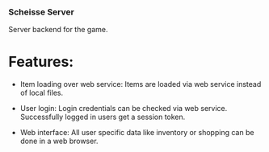 ### Scheisse Server

Server backend for the game.

# Features:

* Item loading over web service: Items are loaded via web service instead of local files.

* User login: Login credentials can be checked via web service. Successfully logged in users get a session token.

* Web interface: All user specific data like inventory or shopping can be done in a web browser.